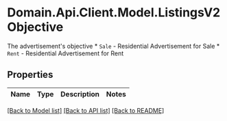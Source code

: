 # Domain.Api.Client.Model.ListingsV2Objective
The advertisement's objective  * `Sale` - Residential Advertisement for Sale * `Rent` - Residential Advertisement for Rent
## Properties

Name | Type | Description | Notes
------------ | ------------- | ------------- | -------------

[[Back to Model list]](../README.md#documentation-for-models) [[Back to API list]](../README.md#documentation-for-api-endpoints) [[Back to README]](../README.md)

